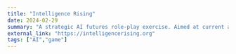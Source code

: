 ```yaml
---
title: "Intelligence Rising"
date: 2024-02-29
summary: "A strategic AI futures role-play exercise. Aimed at current and future AI decision makers. Designed to be facilitated for groups (in person or online) by domain specialists. Under continuous development by [Technology Strategy Roleplay](https://register-of-charities.charitycommission.gov.uk/charity-search/-/charity-details/5205250/charity-overview)."
external_link: "https://intelligencerising.org"
tags: ["AI","game"]
---
```


